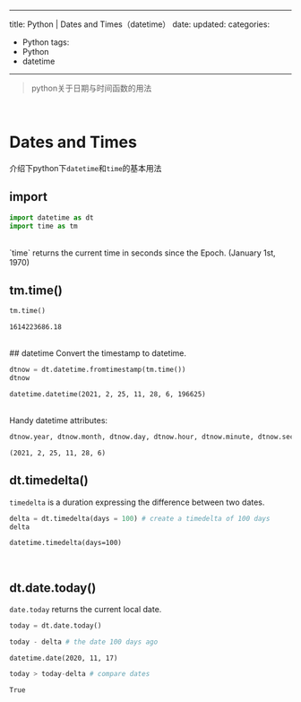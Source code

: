 
---
 title: Python | Dates and Times（datetime）
 date: 
 updated: 
 categories:
 - Python
 tags:
 - Python
 - datetime
---
>python关于日期与时间函数的用法
<!--less-->
﻿
# Dates and Times
介绍下python下`datetime`和`time`的基本用法
## import

```python
import datetime as dt
import time as tm
```

<br>
`time` returns the current time in seconds since the Epoch. (January 1st, 1970)

## tm.time()
```python
tm.time()
```




    1614223686.18



<br>
## datetime
Convert the timestamp to datetime.


```python
dtnow = dt.datetime.fromtimestamp(tm.time())
dtnow
```




    datetime.datetime(2021, 2, 25, 11, 28, 6, 196625)



<br>
Handy datetime attributes:


```python
dtnow.year, dtnow.month, dtnow.day, dtnow.hour, dtnow.minute, dtnow.second # get year, month, day, etc.from a datetime
```




    (2021, 2, 25, 11, 28, 6)

## dt.timedelta()
`timedelta` is a duration expressing the difference between two dates.


```python
delta = dt.timedelta(days = 100) # create a timedelta of 100 days
delta
```




    datetime.timedelta(days=100)



<br>

## dt.date.today()
`date.today` returns the current local date.


```python
today = dt.date.today()
```


```python
today - delta # the date 100 days ago
```




    datetime.date(2020, 11, 17)




```python
today > today-delta # compare dates
```




    True


